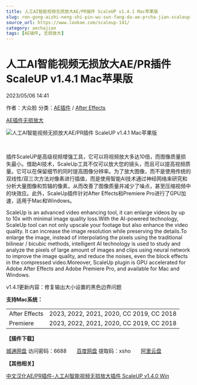 ```yaml
---
title: 人工AI智能视频无损放大AE/PR插件 ScaleUP v1.4.1 Mac苹果版
slug: ren-gong-aizhi-neng-shi-pin-wu-sun-fang-da-ae-prcha-jian-scaleup-v1-4-1-macping-guo-ban
source_url: https://www.lookae.com/scaleup-141/
category: aechajian
tags: [AE插件, 无损放大]
---
```

# 人工AI智能视频无损放大AE/PR插件 ScaleUP v1.4.1 Mac苹果版

2023/05/06 14:41

作者：大众脸
分类：[AE插件](https://www.lookae.com/after-effects/aechajian/) / [After Effects](https://www.lookae.com/after-effects/)

[AE插件](https://www.lookae.com/tag/ae%e6%8f%92%e4%bb%b6/)[无损放大](https://www.lookae.com/tag/%e6%97%a0%e6%8d%9f%e6%94%be%e5%a4%a7/)

![人工AI智能视频无损放大AE/PR插件 ScaleUP v1.4.1 Mac苹果版](https://www.lookae.com/wp-content/uploads/2020/11/ScaleUp.jpg "人工AI智能视频无损放大AE/PR插件 ScaleUP v1.4.1 Mac苹果版-LookAE.com")

[﻿﻿﻿](https://cloud.video.taobao.com//play/u/705956171/p/1/e/6/t/1/287454578393.mp4)

插件ScaleUP是高级视频增强工具，它可以将视频放大多达10倍，而图像质量损失最小。借助AI技术，ScaleUp工具不仅可以放大您的镜头，而且可以提高视频质量。它可以在保留细节的同时提高图像分辨率。为了放大图像，而不是使用传统的双线性/双三次方法对像素进行插值，而是使用智能AI技术通过神经网络来研究和分析大量图像和剪辑的像素，从而改善了图像质量并减少了噪点，甚至压缩视频中的块效应。此外，ScaleUp插件针对After Effects和Premiere Pro进行了GPU加速，适用于Mac和Windows。

ScaleUp is an advanced video enhancing tool, it can enlarge videos by up to 10x with minimal image quality loss.With the AI-powered technology, ScaleUp tool can not only upscale your footage but also enhance the video quality. It can increase the image resolution while preserving the details.To enlarge the image, instead of interpolating the pixels using the traditional bilinear / bicubic methods, intelligent AI technology is used to study and analyze the pixels of large amount of images and clips using neural network to improve the image quality, and reduce the noises, even the block effects in the compressed video.Moreover, ScaleUp plugin is GPU accelerated for Adobe After Effects and Adobe Premiere Pro, and available for Mac and Windows.

v1.4.1更新内容：修复输出大小设置的黑色边界问题

**支持Mac系统：**

|  |  |
| --- | --- |
| After Effects | 2023, 2022, 2021, 2020, CC 2019, CC 2018 |
| Premiere | 2023, 2022, 2021, 2020, CC 2019, CC 2018 |

**【插件下载】**

[城通网盘](https://url70.ctfile.com/f/2827370-852681453-e99f3e?p=4431) 访问密码：6688       [百度网盘](https://pan.baidu.com/s/1nI3dzUALkWLturbR_dnH4w?pwd=xsho) 提取码：xsho       [阿里云盘](https://www.aliyundrive.com/s/mxYr1q2bXJG)

**【其他相关】**

[中文汉化AE/PR插件-人工AI智能视频无损放大插件 ScaleUP v1.4.0 Win](https://www.lookae.com/scaleup-140/)
